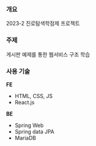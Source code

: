 ### 개요
2023-2 진로탐색학점제 프로젝트

### 주제
게시판 예제를 통한 웹서비스 구조 학습

### 사용 기술
__FE__
- HTML, CSS, JS
- React.js

__BE__
- Spring Web
- Spring data JPA
- MariaDB
  
